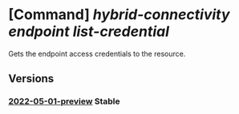 # [Command] _hybrid-connectivity endpoint list-credential_

Gets the endpoint access credentials to the resource.

## Versions

### [2022-05-01-preview](/Resources/mgmt-plane/L3tyZXNvdXJjZXVyaX0vcHJvdmlkZXJzL21pY3Jvc29mdC5oeWJyaWRjb25uZWN0aXZpdHkvZW5kcG9pbnRzL3t9L2xpc3RjcmVkZW50aWFscw==/2022-05-01-preview.xml) **Stable**

<!-- mgmt-plane /{resourceuri}/providers/microsoft.hybridconnectivity/endpoints/{}/listcredentials 2022-05-01-preview -->
